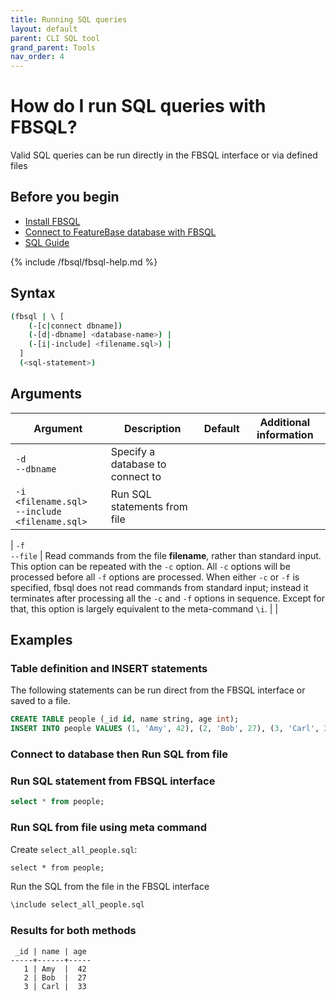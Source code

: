 ```yaml
---
title: Running SQL queries
layout: default
parent: CLI SQL tool
grand_parent: Tools
nav_order: 4
---
```


# How do I run SQL queries with FBSQL?

Valid SQL queries can be run directly in the FBSQL interface or via defined files

## Before you begin

* [Install FBSQL](/docs/tools/fbsql/fbsql-install)
* [Connect to FeatureBase database with FBSQL](/docs/tools/fbsql/fbsql-connect-db)
* [SQL Guide](/docs/sql-guide/sql-guide-home)

{% include /fbsql/fbsql-help.md %}

## Syntax

```sh
(fbsql | \ [
    (-[c|connect dbname])
    (-[d|-dbname] <database-name>) |
    (-[i|-include] <filename.sql>) |
  ]
  (<sql-statement>)
```

## Arguments

| Argument | Description | Default | Additional information |
|---|---|---|---|
| `-d`<br/>`--dbname` | Specify a database to connect to |  |  |
| `-i <filename.sql>`<br/>`--include <filename.sql>` | Run SQL statements from file |  |  |


| `-f`<br>`--file` | Read commands from the file **filename**, rather than standard input.
This option can be repeated with the `-c` option.
All `-c` options will be processed before all `-f` options are processed.
When either `-c` or `-f` is specified, fbsql does not read commands from standard input;
instead it terminates after processing all the `-c` and `-f` options in sequence.
Except for that, this option is largely equivalent to the meta-command `\i`. | |



## Examples

### Table definition and INSERT statements

The following statements can be run direct from the FBSQL interface or saved to a file.

```sql
CREATE TABLE people (_id id, name string, age int);
INSERT INTO people VALUES (1, 'Amy', 42), (2, 'Bob', 27), (3, 'Carl', 33);
```

### Connect to database then Run SQL from file

### Run SQL statement from FBSQL interface

```sql
select * from people;
```

### Run SQL from file using meta command

Create `select_all_people.sql`:
```tex
select * from people;
```

Run the SQL from the file in the FBSQL interface
```sql
\include select_all_people.sql
```

### Results for both methods

```
 _id | name | age
-----+------+-----
   1 | Amy  |  42
   2 | Bob  |  27
   3 | Carl |  33
```
